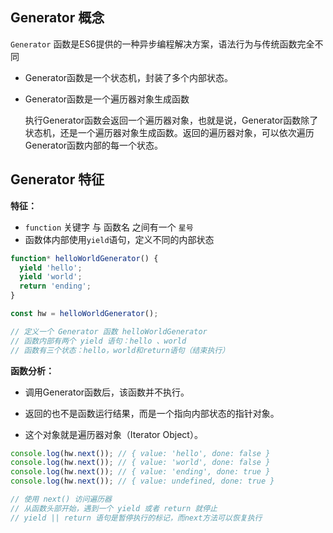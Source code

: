 ## Generator 概念

`Generator` 函数是ES6提供的一种异步编程解决方案，语法行为与传统函数完全不同

+ Generator函数是一个状态机，封装了多个内部状态。

+ Generator函数是一个遍历器对象生成函数

  执行Generator函数会返回一个遍历器对象，也就是说，Generator函数除了状态机，还是一个遍历器对象生成函数。返回的遍历器对象，可以依次遍历Generator函数内部的每一个状态。



## Generator 特征

**特征：**

+ `function` 关键字 与 函数名 之间有一个 `星号`
+ 函数体内部使用`yield`语句，定义不同的内部状态

```js
function* helloWorldGenerator() {
  yield 'hello';
  yield 'world';
  return 'ending';
}

const hw = helloWorldGenerator();

// 定义一个 Generator 函数 helloWorldGenerator
// 函数内部有两个 yield 语句：hello 、world
// 函数有三个状态：hello，world和return语句（结束执行）
```



**函数分析：**

+ 调用Generator函数后，该函数并不执行。

+ 返回的也不是函数运行结果，而是一个指向内部状态的指针对象。

+ 这个对象就是遍历器对象（Iterator Object）。



```js
console.log(hw.next()); // { value: 'hello', done: false }
console.log(hw.next()); // { value: 'world', done: false }
console.log(hw.next()); // { value: 'ending', done: true }
console.log(hw.next()); // { value: undefined, done: true }

// 使用 next() 访问遍历器
// 从函数头部开始，遇到一个 yield 或者 return 就停止
// yield || return 语句是暂停执行的标记，而next方法可以恢复执行
```

